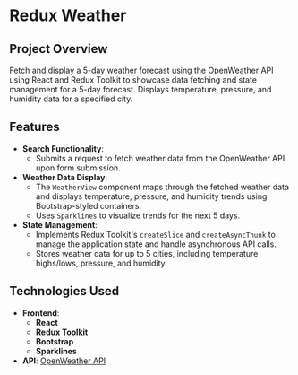 # Redux Weather

## Project Overview

Fetch and display a 5-day weather forecast using the OpenWeather API using React and Redux Toolkit to showcase data fetching and state management for a 5-day forecast. Displays temperature, pressure, and humidity data for a specified city.

## Features

- **Search Functionality**:
  - Submits a request to fetch weather data from the OpenWeather API upon form submission.
- **Weather Data Display**:
  - The `WeatherView` component maps through the fetched weather data and displays temperature, pressure, and humidity trends using Bootstrap-styled containers.
  - Uses `Sparklines` to visualize trends for the next 5 days.
- **State Management**:
  - Implements Redux Toolkit's `createSlice` and `createAsyncThunk` to manage the application state and handle asynchronous API calls.
  - Stores weather data for up to 5 cities, including temperature highs/lows, pressure, and humidity.

## Technologies Used

- **Frontend**:
  - **React**
  - **Redux Toolkit**
  - **Bootstrap**
  - **Sparklines**
- **API**: [OpenWeather API](https://openweathermap.org/api)
